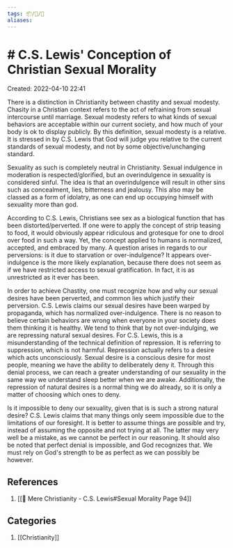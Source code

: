 ```yaml
---
tags: 📦/💭/🌲
aliases: 
---
```

# # C.S. Lewis' Conception of Christian Sexual Morality
Created: 2022-04-10 22:41

There is a distinction in Christianity between chastity and sexual modesty. Chasity in a Christian context refers to the act of refraining from sexual intercourse until marriage. 
Sexual modesty refers to what kinds of sexual behaviors are acceptable within our current society, and how much of your body is ok to display publicly. By this definition, sexual modesty is a relative. It is stressed in by C.S. Lewis that God will judge you relative to the current standards of sexual modesty, and not by some objective/unchanging standard.

Sexuality as such is completely neutral in Christianity. Sexual indulgence in moderation is respected/glorified, but an overindulgence in sexuality is considered sinful. The idea is that an overindulgence will result in other sins such as concealment, lies, bitterness and jealousy. This also may be classed as a form of idolatry, as one can end up occupying himself with sexuality more than god. 

According to C.S. Lewis, Christians see sex as a biological function that has been distorted/perverted. If one were to apply the concept of strip teasing to food, it would obviously appear ridiculous and grotesque for one to drool over food in such a way. Yet, the concept applied to humans is normalized, accepted, and embraced by many. A question arises in regards to our perversions: is it due to starvation or over-indulgence? It appears over-indulgence is the more likely explanation, because there does not seem as if we have restricted access to sexual gratification. In fact, it is as unrestricted as it ever has been. 

In order to achieve Chastity, one must recognize how and why our sexual desires have been perverted, and common lies which justify their perversion. C.S. Lewis claims our sexual desires have been warped by propaganda, which has normalized over-indulgence. There is no reason to believe certain behaviors are wrong when everyone in your society does them thinking it is healthy. We tend to think that by not over-indulging, we are repressing natural sexual desires. For C.S. Lewis, this is a misunderstanding of the technical definition of repression. It is referring to suppression, which is not harmful. Repression actually refers to a desire which acts unconsciously. Sexual desire is a conscious desire for most people, meaning we have the ability to deliberately deny it. Through this denial process, we can reach a greater understanding of our sexuality in the same way we understand sleep better when we are awake. Additionally, the repression of natural desires is a normal thing we do already, so it is only a matter of choosing which ones to deny.

Is it impossible to deny our sexuality, given that is is such a strong natural desire? C.S. Lewis claims that many things only seem impossible due to the limitations of our foresight. It is better to assume things are possible and try, instead of assuming the opposite and not trying at all. The latter may very well be a mistake, as we cannot be perfect in our reasoning. It should also be noted that perfect denial is impossible, and God recognizes that. We must rely on God's strength to be as perfect as we can possibly be however.

## References
1. [[📘 Mere Christianity - C.S. Lewis#Sexual Morality Page 94]]

## Categories
1. [[Christianity]]
